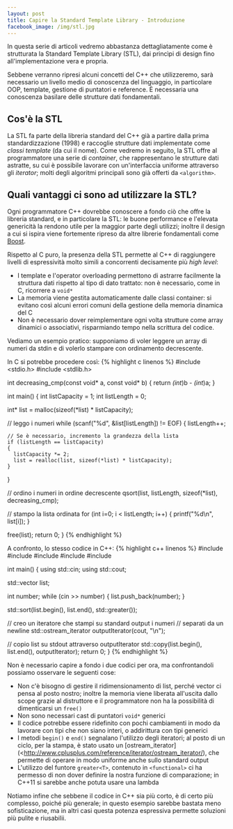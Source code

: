 ```yaml
---
layout: post
title: Capire la Standard Template Library - Introduzione
facebook_image: /img/stl.jpg
---
```


In questa serie di articoli vedremo abbastanza dettagliatamente come è
strutturata la Standard Template Library (STL), dai princìpi di design fino
all'implementazione vera e propria.

Sebbene verranno ripresi alcuni concetti del C++ che utilizzeremo,
sarà necessario un livello medio di conoscenza del linguaggio, in particolare
OOP, template, gestione di puntatori e reference.
È necessaria una conoscenza basilare delle strutture dati fondamentali.

## Cos'è la STL
La STL fa parte della libreria standard del C++ già a partire dalla prima
standardizzazione (1998) e raccoglie strutture dati implementate come _classi
template_ (da cui il nome).
Come vedremo in seguito, la STL offre al programmatore una serie di _container_, che
rappresentano le strutture dati astratte, su cui è possibile lavorare con
un'interfaccia uniforme attraverso gli _iterator_; molti degli algoritmi
principali sono già offerti da `<algorithm>`.

## Quali vantaggi ci sono ad utilizzare la STL?
Ogni programmatore C++ dovrebbe conoscere a fondo ciò che offre la libreria
standard, e in particolare la STL: le buone performance e l'elevata genericità
la rendono utile per la maggior parte degli utilizzi; inoltre il design a cui
si ispira viene fortemente ripreso da altre librerie fondamentali come
[Boost](http://www.boost.org/).

Rispetto al C puro, la presenza della STL permette al C++ di raggiungere
livelli di espressività molto simili a concorrenti decisamente più _high level_:

* I template e l'operator overloading permettono di astrarre facilmente la
  struttura dati rispetto al tipo di dato trattato: non è necessario, come in C,
  ricorrere a `void*`
* La memoria viene gestita automaticamente dalle classi container: si evitano così
  alcuni errori comuni della gestione della memoria dinamica del C
* Non è necessario dover reimplementare ogni volta strutture come array dinamici
  o associativi, risparmiando tempo nella scrittura del codice.

Vediamo un esempio pratico: supponiamo di voler leggere un array di numeri
da stdin e di volerlo stampare con ordinamento decrescente.

In C si potrebbe procedere così:
{% highlight c linenos %}
#include <stdio.h>
#include <stdlib.h>

int decreasing_cmp(const void* a, const void* b)
{
  return *(int*)b - *(int*)a;
}

int main()
{
  int listCapacity = 1;
  int listLength = 0;

  int* list = malloc(sizeof(*list) * listCapacity);

  // leggo i numeri
  while (scanf("%d", &list[listLength]) != EOF)
  {
    listLength++;

    // Se è necessario, incremento la grandezza della lista
    if (listLength == listCapacity)
    {
      listCapacity *= 2;
      list = realloc(list, sizeof(*list) * listCapacity);
    }
  }

  // ordino i numeri in ordine decrescente
  qsort(list, listLength, sizeof(*list), decreasing_cmp);

  // stampo la lista ordinata
  for (int i=0; i < listLength; i++)
  {
    printf("%d\n", list[i]);
  }

  free(list);
  return 0;
}
{% endhighlight %}

A confronto, lo stesso codice in C++:
{% highlight c++ linenos %}
#include <iostream>
#include <vector>
#include <algorithm>
#include <functional>
#include <iterator>

int main()
{
  using std::cin;
  using std::cout;

  std::vector<int> list;

  int number;
  while (cin >> number)
  {
    list.push_back(number);
  }

  std::sort(list.begin(), list.end(), std::greater<int>());

  // creo un iteratore che stampi su standard output i numeri
  // separati da un newline
  std::ostream_iterator<int> outputIterator(cout, "\n");

  // copio list su stdout attraverso outputIterator
  std::copy(list.begin(), list.end(), outputIterator);
  return 0;
}
{% endhighlight %}

Non è necessario capire a fondo i due codici per ora, ma confrontandoli
possiamo osservare le seguenti cose:

* Non c'è bisogno di gestire il ridimensionamento di list, perché vector ci pensa
  al posto nostro; inoltre la memoria viene liberata all'uscita dallo scope
  grazie al distruttore e il programmatore non ha la possibilità di dimenticarsi
  un `free()`
* Non sono necessari cast di puntatori `void*` generici
* Il codice potrebbe essere ridefinito con pochi cambiamenti in modo da lavorare
  con tipi che non siano interi, o addirittura con tipi generici
* I metodi `begin()` e `end()` segnalano l'utilizzo degli iteratori; al posto
  di un ciclo, per la stampa, è stato usato un [ostream_iterator](<http://www.cplusplus.com/reference/iterator/ostream_iterator/),
  che permette di operare in modo uniforme anche sullo standard output
* L'utilizzo del funtore `greater<T>`, contenuto in `<functional>` ci ha permesso
  di non dover definire la nostra funzione di comparazione; in C++11 si sarebbe
  anche potuta usare una lambda

Notiamo infine che sebbene il codice in C++ sia più corto, è di certo più complesso,
poiché più generale; in questo  esempio sarebbe bastata meno sofisticazione,
ma in altri casi questa potenza  espressiva permette soluzioni più pulite
e riusabilii.

